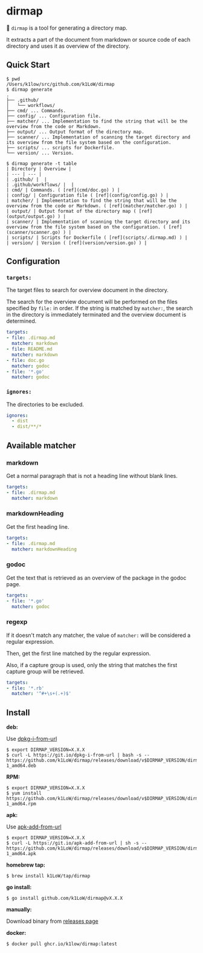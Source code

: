 # dirmap

:file_folder: `dirmap` is a tool for generating a directory map. 

It extracts a part of the document from markdown or source code of each directory and uses it as overview of the directory.

## Quick Start

``` console
$ pwd
/Users/k1low/src/github.com/k1LoW/dirmap
$ dirmap generate
.
├── .github/
│   └── workflows/
├── cmd/ ... Commands.
├── config/ ... Configuration file.
├── matcher/ ... Implementation to find the string that will be the overview from the code or Markdown.
├── output/ ... Output format of the directory map.
├── scanner/ ... Implementation of scanning the target directory and its overview from the file system based on the configuration.
├── scripts/ ... scripts for Dockerfile.
└── version/ ... Version.

$ dirmap generate -t table
| Directory | Overview |
| --- | --- |
| .github/ |  |
| .github/workflows/ |  |
| cmd/ | Commands. ( [ref](cmd/doc.go) ) |
| config/ | Configuration file ( [ref](config/config.go) ) |
| matcher/ | Implementation to find the string that will be the overview from the code or Markdown. ( [ref](matcher/matcher.go) ) |
| output/ | Output format of the directory map ( [ref](output/output.go) ) |
| scanner/ | Implementation of scanning the target directory and its overview from the file system based on the configuration. ( [ref](scanner/scanner.go) ) |
| scripts/ | Scripts for Dockerfile ( [ref](scripts/.dirmap.md) ) |
| version/ | Version ( [ref](version/version.go) ) |
```

## Configuration

### `targets:`

The target files to search for overview document in the directory.

The search for the overview document will be performed on the files specified by `file:` in order.
If the string is matched by `matcher:`, the search in the directory is immediately terminated and the overview document is determined.

``` yaml
targets:
- file: .dirmap.md
  matcher: markdown
- file: README.md
  matcher: markdown
- file: doc.go
  matcher: godoc
- file: '*.go'
  matcher: godoc
```

### `ignores:`

The directories to be excluded.

``` yaml
ignores:
  - dist
  - dist/**/*
```

## Available matcher

### markdown

Get a normal paragraph that is not a heading line without blank lines.

``` yaml
targets:
- file: .dirmap.md
  matcher: markdown
```

### markdownHeading

Get the first heading line.

``` yaml
targets:
- file: .dirmap.md
  matcher: markdownHeading
```

### godoc

Get the text that is retrieved as an overview of the package in the godoc page.

``` yaml
targets:
- file: '*.go'
  matcher: godoc
```

### regexp

If it doesn't match any matcher, the value of `matcher:` will be considered a regular expression.

Then, get the first line matched by the regular expression.

Also, if a capture group is used, only the string that matches the first capture group will be retrieved.

``` yaml
targets:
- file: '*.rb'
  matcher: '^#+\s+(.+)$'
```

## Install

**deb:**

Use [dpkg-i-from-url](https://github.com/k1LoW/dpkg-i-from-url)

``` console
$ export DIRMAP_VERSION=X.X.X
$ curl -L https://git.io/dpkg-i-from-url | bash -s -- https://github.com/k1LoW/dirmap/releases/download/v$DIRMAP_VERSION/dirmap_$DIRMAP_VERSION-1_amd64.deb
```

**RPM:**

``` console
$ export DIRMAP_VERSION=X.X.X
$ yum install https://github.com/k1LoW/dirmap/releases/download/v$DIRMAP_VERSION/dirmap_$DIRMAP_VERSION-1_amd64.rpm
```

**apk:**

Use [apk-add-from-url](https://github.com/k1LoW/apk-add-from-url)

``` console
$ export DIRMAP_VERSION=X.X.X
$ curl -L https://git.io/apk-add-from-url | sh -s -- https://github.com/k1LoW/dirmap/releases/download/v$DIRMAP_VERSION/dirmap_$DIRMAP_VERSION-1_amd64.apk
```

**homebrew tap:**

```console
$ brew install k1LoW/tap/dirmap
```

**go install:**

```console
$ go install github.com/k1LoW/dirmap@vX.X.X
```

**manually:**

Download binary from [releases page](https://github.com/k1LoW/dirmap/releases)

**docker:**

```console
$ docker pull ghcr.io/k1low/dirmap:latest
```
